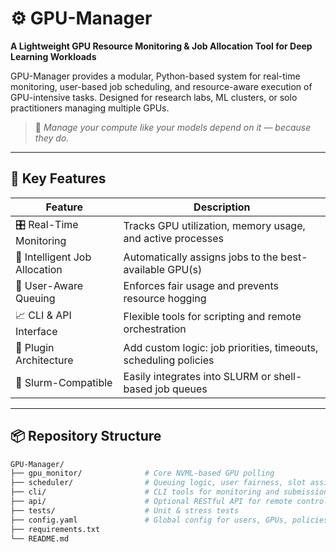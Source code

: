 # ⚙️ GPU-Manager

**A Lightweight GPU Resource Monitoring & Job Allocation Tool for Deep Learning Workloads**

GPU-Manager provides a modular, Python-based system for real-time monitoring, user-based job scheduling, and resource-aware execution of GPU-intensive tasks. Designed for research labs, ML clusters, or solo practitioners managing multiple GPUs.

> 🧠 _Manage your compute like your models depend on it — because they do._

---

## 🚀 Key Features

| Feature                     | Description                                                       |
|----------------------------|-------------------------------------------------------------------|
| 🎛️ Real-Time Monitoring     | Tracks GPU utilization, memory usage, and active processes        |
| 🧠 Intelligent Job Allocation | Automatically assigns jobs to the best-available GPU(s)           |
| 🔐 User-Aware Queuing       | Enforces fair usage and prevents resource hogging                 |
| 📈 CLI & API Interface      | Flexible tools for scripting and remote orchestration             |
| 🧩 Plugin Architecture       | Add custom logic: job priorities, timeouts, scheduling policies   |
| 🔄 Slurm-Compatible          | Easily integrates into SLURM or shell-based job queues            |

---

## 📦 Repository Structure

```bash
GPU-Manager/
├── gpu_monitor/              # Core NVML-based GPU polling
├── scheduler/                # Queuing logic, user fairness, slot assignment
├── cli/                      # CLI tools for monitoring and submission
├── api/                      # Optional RESTful API for remote control
├── tests/                    # Unit & stress tests
├── config.yaml               # Global config for users, GPUs, policies
├── requirements.txt
└── README.md
